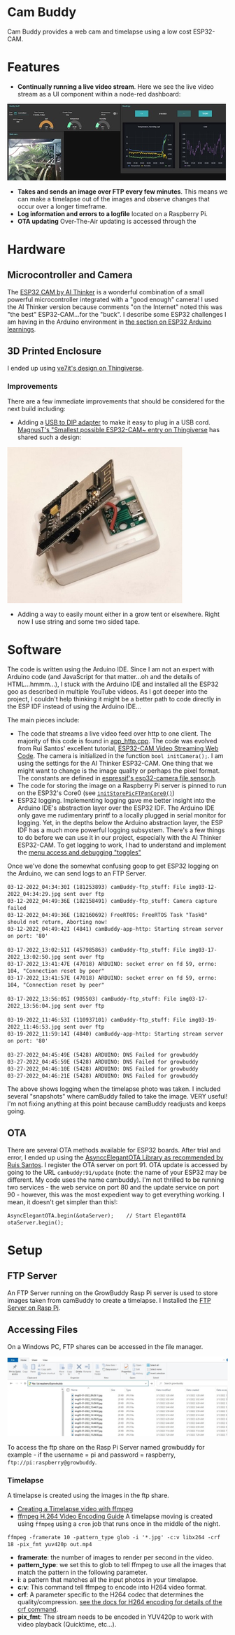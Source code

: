 # Cam Buddy
Cam Buddy provides a web cam and timelapse using a low cost ESP32-CAM.


# Features
- __Continually running a live video stream__.  Here we see the live video stream as a UI component within a node-red dashboard:

![camBuddy video stream in nodered dashboard](../images/camBuddyInnodereddashboard.jpg)
- __Takes and sends an image over FTP every few minutes__.  This means we can make a timelapse out of the images and observe changes that occur over a longer timeframe.
- __Log information and errors to a logfile__ located on a Raspberry Pi.
- __OTA updating__ Over-The-Air updating is accessed through the 

# Hardware
## Microcontroller and Camera
The [ESP32 CAM by AI Thinker](https://amzn.to/3LHZ6UN) is a wonderful combination of a small powerful microcontroller integrated with a "good enough" camera! I used the AI Thinker version because comments "on the Internet" noted this was "the best" ESP32-CAM...for the "buck".  I describe some ESP32 challenges I am having in the Arduino environment in [the section on ESP32 Arduino learnings](../pages/esp32_arduino_learnings.md).  
## 3D Printed Enclosure
 I ended up using [ve7it's design on Thingiverse](https://www.thingiverse.com/thing:4057903).
### Improvements 
There are a few immediate improvements that should be considered for the next build including:
- Adding a [USB to DIP adapter](https://amzn.to/3CIpQ3q) to make it easy to plug in a USB cord.  [MagnusT's "Smallest possible ESP32-CAM~ entry on Thingiverse](https://www.thingiverse.com/thing:4107609) has shared such a design:

![USB to DIP ESP32-CAM case](../images/thingiversecase_with_usb_connector.jpg)
- Adding a way to easily mount either in a grow tent or elsewhere.  Right now I use string and some two sided tape.  
# Software
The code is written using the Arduino IDE.  Since I am not an expert with Arduino code (and JavaScript for that matter...oh and the details of HTML...hmmm...), I stuck with the Arduino IDE and installed all the ESP32 goo as described in multiple YouTube videos.  As I got deeper into the project, I couldn't help thinking it might be a better path to code directly in the ESP IDF instead of using the Arduino IDE...

The main pieces include:

- The code that streams a live video feed over http to one client.  The majority of this code is found in [app_http.cpp](https://github.com/solarslurpi/GrowBuddy/blob/ad03f6705e5399dbb0571254f4b25ed775f86e3d/camBuddy_code/camBuddy/app_httpd.cpp).  The code was evolved from Rui Santos' excellent tutorial, [ESP32-CAM Video Streaming Web Code](https://randomnerdtutorials.com/esp32-cam-video-streaming-web-server-camera-home-assistant/). The camera is initialized in the function `bool initCamera();`.  I am using the settings for the AI Thinker ESP32-CAM.  One thing that we might want to change is the image quality or perhaps the pixel format.  The constants are defined in [espressif's esp32-camera file sensor.h](https://github.com/espressif/esp32-camera/blob/master/driver/include/sensor.h).
- The code for storing the image on a Raspberry Pi server is pinned to run on the ESP32's Core0 (see [`initStorePicFTPonCore0()`](https://github.com/solarslurpi/GrowBuddy/blob/cdc84a9b7d882e8746123f16a8f8e802f8390ff4/camBuddy_code/camBuddy/storePicFTPonCore0.cpp))
- ESP32 logging. Implementing logging gave me better insight into the Arduino IDE's abstraction layer over the ESP32 IDF.  The Arduino IDE only gave me rudimentary printf to a locally plugged in serial monitor for logging.  Yet, in the depths below the Arduino abstraction layer, the ESP IDF has a much more powerful logging subsystem.  There's a few things to do before we can use it in our project, especially with the AI Thinker ESP32-CAM.  To get logging to work, I had to understand and implement the [menu access and debugging "toggles"](esp32_arduino_learnings.md)

Once we've done the somewhat confusing goop to get ESP32 logging on the Arduino, we can send logs to an FTP Server.
```
03-12-2022_04:34:30I (181253893) camBuddy-ftp_stuff: File img03-12-2022_04:34:29.jpg sent over ftp
03-12-2022_04:49:36E (182158491) camBuddy-ftp_stuff: Camera capture failed
03-12-2022_04:49:36E (182160692) FreeRTOS: FreeRTOS Task "Task0" should not return, Aborting now!
03-12-2022_04:49:42I (4841) camBuddy-app-http: Starting stream server on port: '80'

03-17-2022_13:02:51I (457985863) camBuddy-ftp_stuff: File img03-17-2022_13:02:50.jpg sent over ftp
03-17-2022_13:41:47E (47018) ARDUINO: socket error on fd 59, errno: 104, "Connection reset by peer"
03-17-2022_13:41:57E (47018) ARDUINO: socket error on fd 59, errno: 104, "Connection reset by peer"

03-17-2022_13:56:05I (905503) camBuddy-ftp_stuff: File img03-17-2022_13:56:04.jpg sent over ftp

03-19-2022_11:46:53I (110937101) camBuddy-ftp_stuff: File img03-19-2022_11:46:53.jpg sent over ftp
03-19-2022_11:59:14I (4840) camBuddy-app-http: Starting stream server on port: '80'

03-27-2022_04:45:49E (5428) ARDUINO: DNS Failed for growbuddy
03-27-2022_04:45:59E (5428) ARDUINO: DNS Failed for growbuddy
03-27-2022_04:46:10E (5428) ARDUINO: DNS Failed for growbuddy
03-27-2022_04:46:21E (5428) ARDUINO: DNS Failed for growbuddy

```
The above shows logging when the timelapse photo was taken.  I included several "snapshots" where camBuddy failed to take the image.  VERY useful!  I'm not fixing anything at this point because camBuddy readjusts and keeps going.
## OTA
There are several OTA methods available for ESP32 boards.  After trial and error, I ended up using the [AsynccElegantOTA Library as recommended by Ruis Santos](https://randomnerdtutorials.com/esp32-ota-over-the-air-arduino/).  I register the OTA server on port 91.  OTA update is accessed by going to the URL `cambuddy:91/update` (note: the name of your ESP32 may be different.  My code uses the name cambuddy).  I'm not thrilled to be running two services - the web service on port 80 and the update service on port 90 - however, this was the most expedient way to get everything working.  I mean, it doesn't get simpler than this!:
```
AsyncElegantOTA.begin(&otaServer);    // Start ElegantOTA
otaServer.begin();
```

# Setup
## FTP Server
An FTP Server running on the GrowBuddy Rasp Pi server is used to store images taken from camBuddy to create a timelapse.  I Installed the [FTP Server on Rasp Pi](https://phoenixnap.com/kb/raspberry-pi-ftp-server).
## Accessing Files
On a Windows PC, FTP shares can be accessed in the file manager.

![path to ftp server on Windows](../images/ftp_filemanager.jpg)

To access the ftp share on the Rasp Pi Server named growbuddy for example - if the username = pi and password = raspberry, `ftp://pi:raspberry@growbuddy`.

### Timelapse
A timelapse is created using the images in the ftp share.
- [Creating a Timelapse video with ffmpeg](https://medium.com/@sekhar.rahul/creating-a-time-lapse-video-on-the-command-line-with-ffmpeg-1a7566caf877)
- [ffmpeg H.264 Video Encoding Guide](https://trac.ffmpeg.org/wiki/Encode/H.264)
A timelapse moving is created using `ffmpeg` using a `cron` job that runs once in the middle of the night.
```
ffmpeg -framerate 10 -pattern_type glob -i '*.jpg' -c:v libx264 -crf 18 -pix_fmt yuv420p out.mp4
```
- __framerate__: the number of images to render per second in the video.
- __pattern_type__: we set this to glob to tell ffmpeg to use all the images that match the pattern in the following parameter.
- __i__: a pattern that matches all the input photos in your timelapse.
- __c:v__: This command tell ffmpeg to encode into H264 video format. 
- __crf__:  A parameter specific to the H264 codec that determines the quality/compression.  [see the docs for H264 encoding for details of the crf command](https://trac.ffmpeg.org/wiki/Encode/H.264).
- __pix_fmt__: The stream needs to be encoded in YUV420p to work with video playback (Quicktime, etc...).






